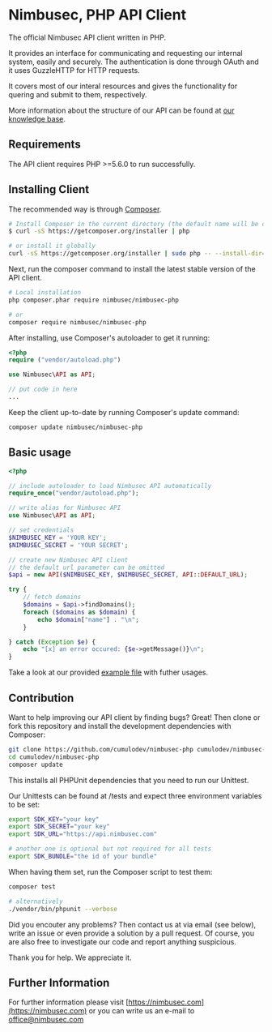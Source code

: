 Nimbusec, PHP API Client
========================

The official Nimbusec API client written in PHP.

It provides an interface for communicating and requesting our internal system, easily and securely. The authentication is done through OAuth and it uses GuzzleHTTP for HTTP requests.

It covers most of our interal resources and gives the functionality for quering and submit to them, respectively.

More information about the structure of our API can be found at [our knowledge base](https://kb.nimbusec.com/API/API).

Requirements
---------------

The API client requires PHP >=5.6.0 to run successfully.

Installing Client
--------------------

The recommended way is through [Composer](https://getcomposer.org/).

```bash
# Install Composer in the current directory (the default name will be composer.phar)
$ curl -sS https://getcomposer.org/installer | php

# or install it globally
curl -sS https://getcomposer.org/installer | sudo php -- --install-dir=/usr/local/bin --filename=composer
```

Next, run the composer command to install the latest stable version of the API client.

```bash
# Local installation
php composer.phar require nimbusec/nimbusec-php

# or
composer require nimbusec/nimbusec-php
```

After installing, use Composer's autoloader to get it running:

```php
<?php
require ("vendor/autoload.php")

use Nimbusec\API as API;

// put code in here
...
```

Keep the client up-to-date by running Composer's update command:

```bash
composer update nimbusec/nimbusec-php
```

Basic usage
-----------

```php
<?php

// include autoloader to load Nimbusec API automatically
require_once("vendor/autoload.php");

// write alias for Nimbusec API
use Nimbusec\API as API;

// set credentials
$NIMBUSEC_KEY = 'YOUR KEY';
$NIMBUSEC_SECRET = 'YOUR SECRET';

// create new Nimbusec API client
// the default url parameter can be omitted
$api = new API($NIMBUSEC_KEY, $NIMBUSEC_SECRET, API::DEFAULT_URL);

try {
    // fetch domains
    $domains = $api->findDomains();
    foreach ($domains as $domain) {
        echo $domain["name"] . "\n";
    }

} catch (Exception $e) {
    echo "[x] an error occured: {$e->getMessage()}\n";
}
```

Take a look at our provided [example file](https://github.com/cumulodev/nimbusec-php/blob/master/example.php) with futher usages.

Contribution
------------

Want to help improving our API client by finding bugs?
Great! Then clone or fork this repository and install the development dependencies with Composer:

```bash
git clone https://github.com/cumulodev/nimbusec-php cumulodev/nimbusec-php
cd cumulodev/nimbusec-php
composer update
```

This installs all PHPUnit dependencies that you need to run our Unittest.

Our Unittests can be found at /tests and expect three environment variables to be set:

```bash
export SDK_KEY="your key"
export SDK_SECRET="your key"
export SDK_URL="https://api.nimbusec.com"

# another one is optional but not required for all tests
export SDK_BUNDLE="the id of your bundle"
```

When having them set, run the Composer script to test them:

```bash
composer test

# alternatively
./vendor/bin/phpunit --verbose
```

Did you encouter any problems? Then contact us at via email (see below), write an issue or even provide a solution by a pull request.
Of course, you are also free to investigate our code and report anything suspicious.

Thank you for help. We appreciate it.

Further Information
-------------------

For further information please visit [https://nimbusec.com](https://nimbusec.com) or you can write us an e-mail to office@nimbusec.com


